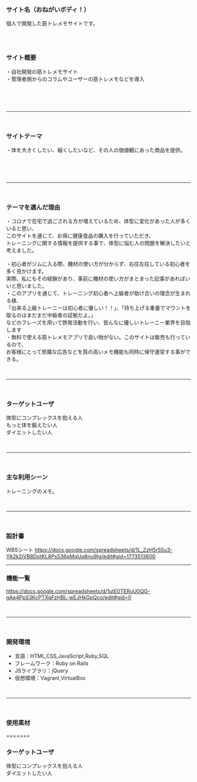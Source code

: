 <br>

### サイト名（おねがいボディ！）
個人で開発した筋トレメモサイトです。

<br>
<br>

### サイト概要
・自社開発の筋トレメモサイト<br>
・管理者側からのコラムやユーザーの筋トレメモなどを導入<br>

<br>
<br>
<br>

- - - -
<br>

### サイトテーマ
・体を大きくしたい、細くしたいなど、その人の価値観にあった商品を提供。<br>
<br>

<br>
<br>


- - - -
<br>

### テーマを選んだ理由
・コロナで在宅で過ごされる方が増えているため、体型に変化があった人が多くいると思い、<br>
このサイトを通じて、お得に健康食品の購入を行っていただき、<br>
トレーニングに関する情報を提供する事で、体型に悩む人の問題を解決したいと考えました。<br>
<br>
・初心者がジムに入る際、機材の使い方が分からず、右往左往している初心者を多く見かけます。<br>
実際、私にもその経験があり、事前に機材の使い方がまとまった記事があればいいと思いました。
<br>
・このアプリを通じて、トレーニング初心者へ上級者が助け合いの理念が生まれる様、<br>
「出来る上級トレーニーは初心者に優しい！！」、「持ち上げる重量でマウントを取るのはまだまだ中級者の証拠だよ。」<br>
などのフレーズを用いて啓発活動を行い、皆んなに優しいトレーニー業界を目指します
<br>
・無料で使える筋トレメモアプリで良い物がない。このサイトは販売も行っているので、<br>
お客様にとって邪魔な広告などを質の高いメモ機能も同時に保守運営する事ができる。<br>

<br>

- - - -
<br>

### ターゲットユーザ
体型にコンプレックスを抱える人<br>
もっと体を鍛えたい人<br>
ダイエットしたい人<br>

<br>

- - - -
<br>

### 主な利用シーン

トレーニングのメモ。<br>


<br>

- - - -
<br>

### 設計書
WBSシート
https://docs.google.com/spreadsheets/d/1L_ZzH5r55u3-YA2k2iVB8DotKL8Ps536pMqUq8nu9Ig/edit#gid=1773513600
- - - -

### 機能一覧
https://docs.google.com/spreadsheets/d/1utE0TERuU0QG-gAe4PpS3KcPTXgFzHBL-wEJHkGpQco/edit#gid=0

<br>

- - - -
<br>

### 開発環境
- 言語：HTML,CSS,JavaScript,Ruby,SQL
- フレームワーク：Ruby on Rails
- JSライブラリ：jQuery
- 仮想環境：Vagrant,VirtualBox

<br>

- - - -
<br>

### 使用素材

=======

### ターゲットユーザ
体型にコンプレックスを抱える人<br>
ダイエットしたい人<br>
